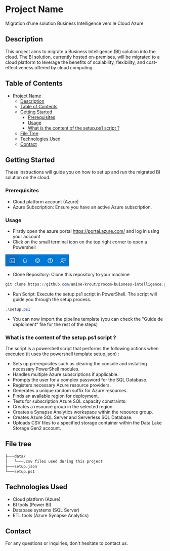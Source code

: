 # Project Name
Migration d'une solution Business Intelligence vers le Cloud Azure

## Description

This project aims to migrate a Business Intelligence (BI) solution into the cloud. The BI solution, currently hosted on-premises, will be migrated to a cloud platform to leverage the benefits of scalability, flexibility, and cost-effectiveness offered by cloud computing.

## Table of Contents

- [Project Name](#project-name)
    - [Description](#description)
    - [Table of Contents](#table-of-contents)
    - [Getting Started](#getting-started)
        - [Prerequisites](#prerequisites)
        - [Usage](#usage)
        - [What is the content of the setup.ps1 script ?](#What-is-the-content-of-the-setup.ps1-script-?)  
    - [File Tree](#file-tree)
    - [Technologies Used](#technologies-used)
    - [Contact](#contact)


## Getting Started

These instructions will guide you on how to set up and run the migrated BI solution on the cloud.

### Prerequisites

- Cloud platform account (Azure)
- Azure Subscription: Ensure you have an active Azure subscription.

### Usage
- Firstly open the azure portal https://portal.azure.com/ and log in using your account
- Click on the small terminal icon on the top right corner to open a Powershell

![Alt text](powershell_icon.png) 

- Clone Repository: Clone this repository to your machine
```powershell
git clone https://github.com/amine-krout/procom-buisness-intelligence.git
```
- Run Script: Execute the setup.ps1 script in PowerShell. The script will guide you through the setup process.
```powershell
.\setup.ps1
```
- You can now import the pipeline template (you can check the "Guide de déploiment" file for the rest of the steps) 

### What is the content of the setup.ps1 script ? 
The script is a powershell script that performs the following actions when executed (it uses the powershell template setup.json) :
- Sets up prerequisites such as clearing the console and installing necessary PowerShell modules.
- Handles multiple Azure subscriptions if applicable.
- Prompts the user for a complex password for the SQL Database.
- Registers necessary Azure resource providers.
- Generates a unique random suffix for Azure resources.
- Finds an available region for deployment.
- Tests for subscription Azure SQL capacity constraints.
- Creates a resource group in the selected region.
- Creates a Synapse Analytics workspace within the resource group.
- Creates Azure SQL Server and Serverless SQL Database.
- Uploads CSV files to a specified storage container within the Data Lake Storage Gen2 account. 

## File tree
```arduino
├───data/
│   └───.csv files used during this project
├───setup.json
└───setup.ps1
```

## Technologies Used

- Cloud platform (Azure)
- BI tools (Power BI)
- Database systems (SQL Server)
- ETL tools (Azure Synapse Analytics)

## Contact

For any questions or inquiries, don't hesitate to contact us.

